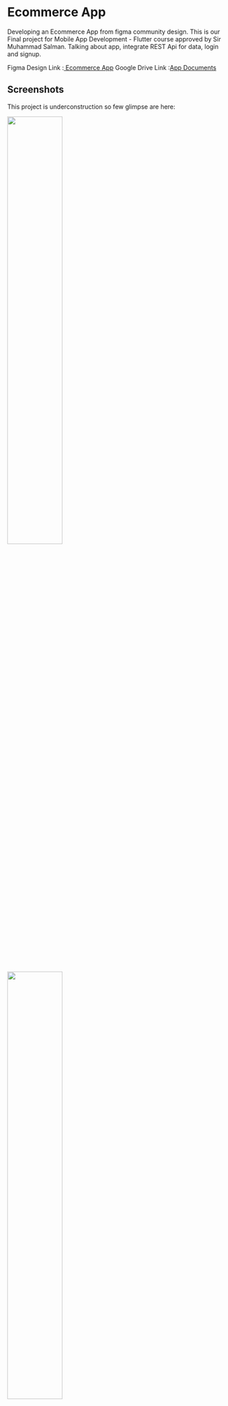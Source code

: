 # Ecommerce App

Developing an Ecommerce App from figma community design. This is our Final project for Mobile App Development - Flutter course approved by Sir Muhammad Salman. Talking about app, integrate REST Api for data, login and signup.

Figma Design Link :[ Ecommerce App](https://www.figma.com/file/13WZ43APVUmOas7EUB3VqI/E-commerce-Application---Bano-Qabil?type=design&node-id=28-9&mode=design&t=NArwzd9vmSp0QAme-0) 
Google Drive Link :[App Documents](https://drive.google.com/drive/folders/1JUvqqLhbiTm31DaHuDh5tHevBKn07nes?usp=sharing)

## Screenshots

This project is underconstruction so few glimpse are here:

<img src="assets/screenshots/1.png" width = 50% height = 50%>
<img src="assets/screenshots/2.png" width = 50% height = 50%>
<img src="assets/screenshots/3.png" width = 50% height = 50%>
<img src="assets/screenshots/4.png" width = 50% height = 50%>
<img src="assets/screenshots/5.png" width = 50% height = 50%>
<img src="assets/screenshots/6.png" width = 50% height = 50%>
<img src="assets/screenshots/7.png" width = 50% height = 50%>
<img src="assets/screenshots/8.png" width = 50% height = 50%>
